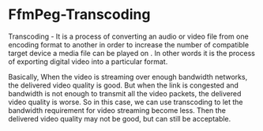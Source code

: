 # FfmPeg-Transcoding
Transcoding - It is a process of converting an audio or video file from one encoding format to another in order to increase the number of compatible target device a media file can be played on . In other words it is the process of exporting digital video into a particular format.

Basically, When the video is streaming over enough bandwidth networks, the delivered video quality is good. But when the link is congested and bandwidth is not enough to transmit all the video packets, the delivered video quality is worse. So in this case, we can use transcoding to let the bandwidth requirement for video streaming become less. Then the delivered video quality may not be good, but can still be acceptable.



 
